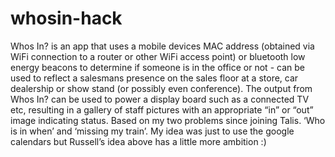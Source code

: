 whosin-hack
===========

Whos In? is an app that uses a mobile devices MAC address (obtained via WiFi connection to a router or other WiFi access point) or bluetooth low energy beacons to determine if someone is in the office or not - can be used to reflect a salesmans presence on the sales floor at a store, car dealership or show stand (or possibly even conference). The output from Whos In? can be used to power a display board such as a connected TV etc, resulting in a gallery of staff pictures with an appropriate “in” or “out” image indicating status. Based on my two problems since joining Talis. ‘Who is in when’ and ‘missing my train’. My idea was just to use the google calendars but Russell’s idea above has a little more ambition :) 
